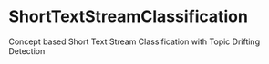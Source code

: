 # ShortTextStreamClassification
Concept based Short Text Stream Classification with Topic Drifting Detection
